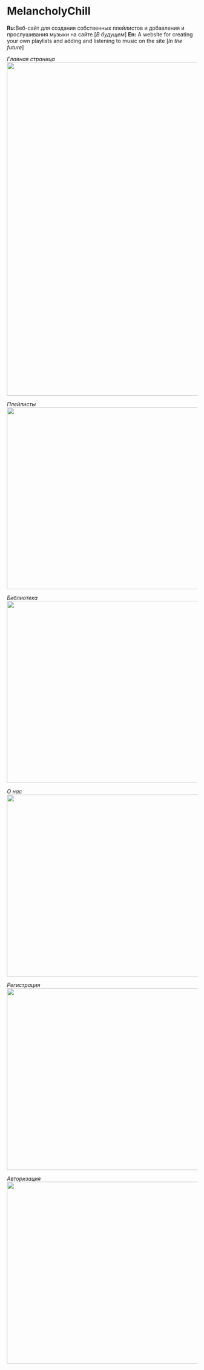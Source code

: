 <h1>MelancholyChill</h1>

<b>Ru:</b>Веб-сайт для создания собственных плейлистов и добавления и прослушивания музыки на сайте [*В будущем*]
<b>En:</b> A website for creating your own playlists and adding and listening to music on the site [*In the future*]<br>

*Главная страница*
<img width="680" height="880" src="https://user-images.githubusercontent.com/45318496/166193439-3fbbce23-c120-4a46-9d0d-d4bff1c71c76.png">

*Плейлисты*
<img width="680" height="480" src="https://user-images.githubusercontent.com/45318496/166193563-92de8c05-1d1f-45b3-afec-c7a918ca76bc.png">

*Библиотека*
<img width="680" height="480" src="https://user-images.githubusercontent.com/45318496/166193597-9fdb72ce-7f5b-4595-9ec6-b8173c64eeb3.png">

*О нас*
<img width="680" height="480" src="https://user-images.githubusercontent.com/45318496/166193640-19577a2f-9fc6-46cd-99a2-a73f1ab70290.png">

*Регистрация*
<img width="680" height="480" src="https://user-images.githubusercontent.com/45318496/166193702-5c112bd9-241b-49e5-a9f3-3d1d5b363faf.png">

*Авторизация*
<img width="680" height="480" src="https://user-images.githubusercontent.com/45318496/166193673-b9fd7ddf-f04b-4c35-bc3e-a241de7b6179.png">
